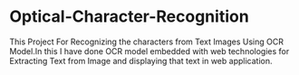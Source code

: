 # Optical-Character-Recognition
This Project For Recognizing the characters from Text Images Using OCR Model.In this I have done OCR  model  embedded with  web technologies for Extracting Text from Image and displaying that text in web application.
